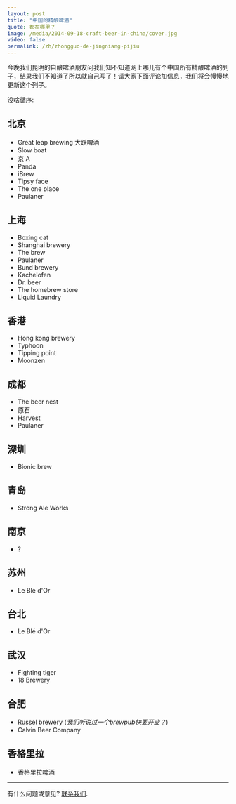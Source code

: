 ```yaml
---
layout: post
title: "中国的精酿啤酒"
quote: 都在哪里？
image: /media/2014-09-18-craft-beer-in-china/cover.jpg
video: false
permalink: /zh/zhongguo-de-jingniang-pijiu
---
```


今晚我们昆明的自酿啤酒朋友问我们知不知道网上哪儿有个中国所有精酿啤酒的列子，结果我们不知道了所以就自己写了！请大家下面评论加信息，我们将会慢慢地更新这个列子。

没啥循序:

## 北京

- Great leap brewing 大跃啤酒
- Slow boat
- 京 A
- Panda
- iBrew
- Tipsy face
- The one place
- Paulaner

## 上海

- Boxing cat
- Shanghai brewery
- The brew
- Paulaner
- Bund brewery
- Kachelofen
- Dr. beer
- The homebrew store
- Liquid Laundry

## 香港

- Hong kong brewery
- Typhoon
- Tipping point
- Moonzen

## 成都

- The beer nest
- 原石
- Harvest
- Paulaner

## 深圳

- Bionic brew

## 青岛

- Strong Ale Works

## 南京

- ?

## 苏州

- Le Blé d'Or

## 台北

- Le Blé d'Or

## 武汉

- Fighting tiger
- 18 Brewery

## 合肥

- Russel brewery (_我们听说过一个brewpub快要开业？_)
- Calvin Beer Company

## 香格里拉

- 香格里拉啤酒

-----
有什么问题或意见? [联系我们](mailto:hello@kunmingbeer.org).